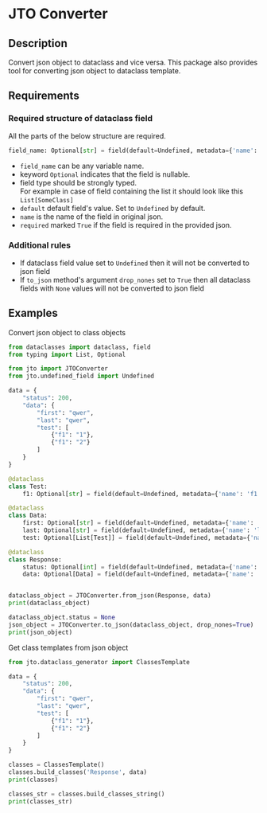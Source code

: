 # JTO Converter

## Description
Convert json object to dataclass and vice versa.
This package also provides tool for converting json object to dataclass template.

## Requirements
### Required structure of dataclass field
All the parts of the below structure are required.
```python
field_name: Optional[str] = field(default=Undefined, metadata={'name': 'json_field_name', 'required': False})
```
- `field_name` can be any variable name.
- keyword `Optional` indicates that the field is nullable.
- field type should be strongly typed.   
For example in case of field containing the list it should look like this `List[SomeClass]`
- `default` default field's value. Set to `Undefined` by default.
- `name` is the name of the field in original json.
- `required` marked `True` if the field is required in the provided json.

### Additional rules
- If dataclass field value set to `Undefined` then it will not be converted to json field
- If `to_json` method's argument `drop_nones` set to `True` 
then all dataclass fields with `None` values will not be converted to json field

## Examples

Convert json object to class objects
```python
from dataclasses import dataclass, field
from typing import List, Optional

from jto import JTOConverter
from jto.undefined_field import Undefined

data = {
    "status": 200,
    "data": {
        "first": "qwer",
        "last": "qwer",
        "test": [
            {"f1": "1"},
            {"f1": "2"}
        ]
    }
}

@dataclass
class Test:
    f1: Optional[str] = field(default=Undefined, metadata={'name': 'f1', 'required': False})

@dataclass
class Data:
    first: Optional[str] = field(default=Undefined, metadata={'name': 'first', 'required': False})
    last: Optional[str] = field(default=Undefined, metadata={'name': 'last', 'required': False})
    test: Optional[List[Test]] = field(default=Undefined, metadata={'name': 'test', 'required': False})

@dataclass
class Response:
    status: Optional[int] = field(default=Undefined, metadata={'name': 'status', 'required': False})
    data: Optional[Data] = field(default=Undefined, metadata={'name': 'data', 'required': False})


dataclass_object = JTOConverter.from_json(Response, data)
print(dataclass_object)

dataclass_object.status = None
json_object = JTOConverter.to_json(dataclass_object, drop_nones=True)
print(json_object)
```
Get class templates from json object
```python
from jto.dataclass_generator import ClassesTemplate

data = {
    "status": 200,
    "data": {
        "first": "qwer",
        "last": "qwer",
        "test": [
            {"f1": "1"},
            {"f1": "2"}
        ]
    }
}

classes = ClassesTemplate()
classes.build_classes('Response', data)
print(classes)

classes_str = classes.build_classes_string()
print(classes_str)
```

